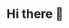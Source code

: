 # Hi there 👋

<!--
- 🔭 I’m currently working on ...
- 🌱 I’m currently learning Java
- 👯 I’m looking to collaborate on 
- 🤔 I’m looking for help with Spring Boot
- 💬 Ask me about Formula 1
-->
